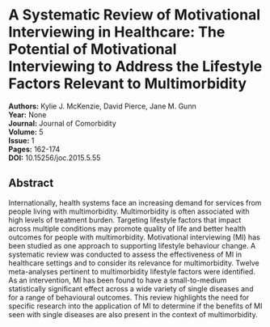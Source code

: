 # A Systematic Review of Motivational Interviewing in Healthcare: The Potential of Motivational Interviewing to Address the Lifestyle Factors Relevant to Multimorbidity

**Authors:** Kylie J. McKenzie, David Pierce, Jane M. Gunn  
**Year:** None  
**Journal:** Journal of Comorbidity  
**Volume:** 5  
**Issue:** 1  
**Pages:** 162-174  
**DOI:** 10.15256/joc.2015.5.55  

## Abstract
Internationally, health systems face an increasing demand for services from people living with multimorbidity. Multimorbidity is often associated with high levels of treatment burden. Targeting lifestyle factors that impact across multiple conditions may promote quality of life and better health outcomes for people with multimorbidity. Motivational interviewing (MI) has been studied as one approach to supporting lifestyle behaviour change. A systematic review was conducted to assess the effectiveness of MI in healthcare settings and to consider its relevance for multimorbidity. Twelve meta-analyses pertinent to multimorbidity lifestyle factors were identified. As an intervention, MI has been found to have a small-to-medium statistically significant effect across a wide variety of single diseases and for a range of behavioural outcomes. This review highlights the need for specific research into the application of MI to determine if the benefits of MI seen with single diseases are also present in the context of multimorbidity.

